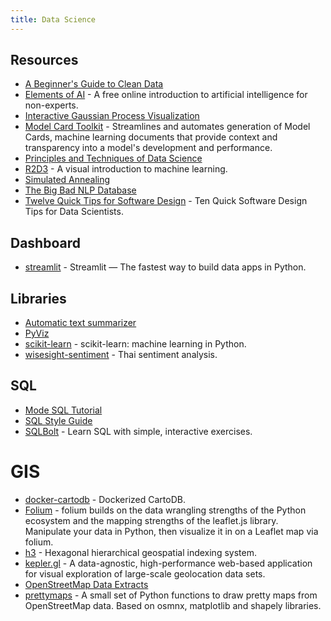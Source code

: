 ```yaml
---
title: Data Science
---
```


## Resources
- [A Beginner's Guide to Clean Data](https://b-greve.gitbook.io/beginners-guide-to-clean-data/)
- [Elements of AI](https://www.elementsofai.com) - A free online introduction to artificial intelligence for non-experts.
- [Interactive Gaussian Process Visualization](http://www.infinitecuriosity.org/vizgp/)
- [Model Card Toolkit](https://github.com/tensorflow/model-card-toolkit) - Streamlines and automates generation of Model Cards, machine learning documents that provide context and transparency into a model's development and performance.
- [Principles and Techniques of Data Science](http://www.textbook.ds100.org/intro.html)
- [R2D3](http://www.r2d3.us) - A visual introduction to machine learning.
- [Simulated Annealing](https://github.com/skylergrammer/SimulatedAnnealing)
- [The Big Bad NLP Database](https://datasets.quantumstat.com)
- [Twelve Quick Tips for Software Design](https://github.com/gvwilson/12-design) - Ten Quick Software Design Tips for Data Scientists.

## Dashboard
- [streamlit](https://github.com/streamlit/streamlit) - Streamlit — The fastest way to build data apps in Python.

## Libraries
- [Automatic text summarizer](https://github.com/miso-belica/sumy)
- [PyViz](https://pyviz.org/overviews/index.html)
- [scikit-learn](https://github.com/scikit-learn/scikit-learn) - scikit-learn: machine learning in Python.
- [wisesight-sentiment](https://github.com/PyThaiNLP/wisesight-sentiment) - Thai sentiment analysis.

## SQL
- [Mode SQL Tutorial](https://mode.com/sql-tutorial/)
- [SQL Style Guide](https://about.gitlab.com/handbook/business-technology/data-team/platform/sql-style-guide/)
- [SQLBolt](https://sqlbolt.com) - Learn SQL with simple, interactive exercises.


# GIS
- [docker-cartodb](https://github.com/sverhoeven/docker-cartodb) - Dockerized CartoDB.
- [Folium](https://python-visualization.github.io/folium/quickstart.html) - folium builds on the data wrangling strengths of the Python ecosystem and the mapping strengths of the leaflet.js library. Manipulate your data in Python, then visualize it in on a Leaflet map via folium.
- [h3](https://github.com/uber/h3) - Hexagonal hierarchical geospatial indexing system.
- [kepler.gl](https://kepler.gl/demo) - A data-agnostic, high-performance web-based application for visual exploration of large-scale geolocation data sets.
- [OpenStreetMap Data Extracts](http://download.geofabrik.de/index.html)
- [prettymaps](https://github.com/marceloprates/prettymaps) - A small set of Python functions to draw pretty maps from OpenStreetMap data. Based on osmnx, matplotlib and shapely libraries.
